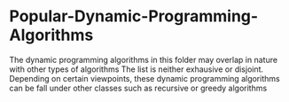 # Popular-Dynamic-Programming-Algorithms
The dynamic programming algorithms in this folder may overlap in nature with other types of algorithms
The list is neither exhausive or disjoint. Depending on certain viewpoints, these dynamic programming algorithms can be fall
under other classes such as recursive or greedy algorithms
